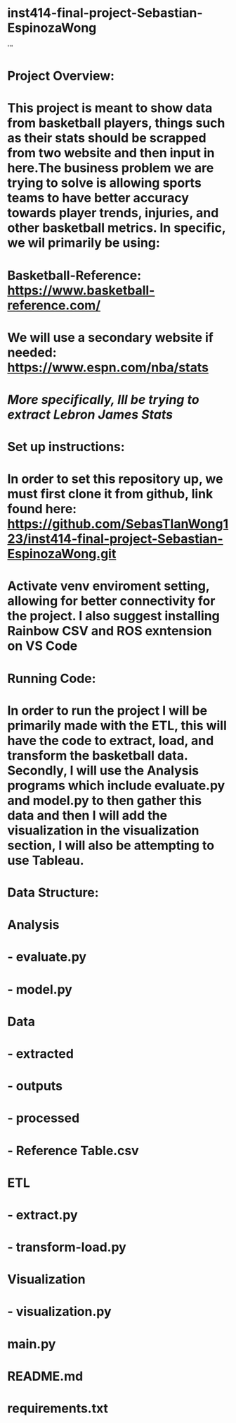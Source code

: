 # inst414-final-project-Sebastian-EspinozaWong
'''
# Project Overview:
# This project is meant to show data from basketball players, things such as their stats should be scrapped from two website and then input in here.The business problem we are trying to solve is allowing sports teams to have better accuracy towards player trends, injuries, and other basketball metrics. In specific, we wil primarily be using:
# Basketball-Reference: https://www.basketball-reference.com/
# We will use a secondary website if needed: https://www.espn.com/nba/stats
# *More specifically, Ill be trying to extract Lebron James Stats*


# Set up instructions:

# In order to set this repository up, we must first clone it from github, link found here: https://github.com/SebasTIanWong123/inst414-final-project-Sebastian-EspinozaWong.git

# Activate venv enviroment setting, allowing for better connectivity for the project. I also suggest installing Rainbow CSV and ROS exntension on VS Code

# Running Code:
# In order to run the project I will be primarily made with the ETL, this will have the code to extract, load, and transform the basketball data. Secondly, I will use the Analysis programs which include evaluate.py and model.py to then gather this data and then I will add the visualization in the visualization section, I will also be attempting to use Tableau.

# Data Structure: 
# Analysis
# - evaluate.py
# - model.py
# Data
# - extracted
# - outputs
# - processed
# - Reference Table.csv
# ETL
# - extract.py
# - transform-load.py
# Visualization
# - visualization.py
# main.py
# README.md
# requirements.txt